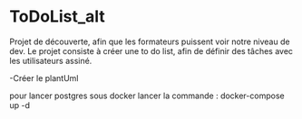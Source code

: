 # ToDoList_alt

Projet de découverte, afin que les formateurs puissent voir notre niveau de dev.
Le projet consiste à créer une to do list,  afin de définir des tâches avec les utilisateurs assiné.

-Créer le plantUml



pour lancer postgres sous docker lancer la commande : 
docker-compose up -d